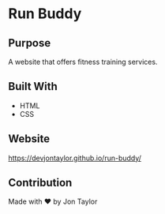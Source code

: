 # Run Buddy

## Purpose
A website that offers fitness training services.

## Built With
* HTML
* CSS

## Website
https://devjontaylor.github.io/run-buddy/

## Contribution
Made with ❤️ by Jon Taylor
